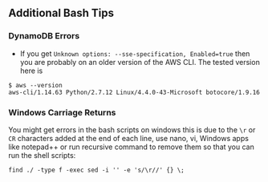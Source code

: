 

## Additional Bash Tips

### DynamoDB Errors

* If you get `Unknown options: --sse-specification, Enabled=true` then you are probably on an older version of the AWS CLI. The tested version here is 

```
$ aws --version
aws-cli/1.14.63 Python/2.7.12 Linux/4.4.0-43-Microsoft botocore/1.9.16
```

### Windows Carriage Returns

You might get errors in the bash scripts on windows this is due to the `\r` or `CR`  characters added at the end of each line, use nano, vi, Windows apps like notepad++ or run recursive command to remove them so that you can run the shell scripts:

```
find ./ -type f -exec sed -i '' -e 's/\r//' {} \;
```